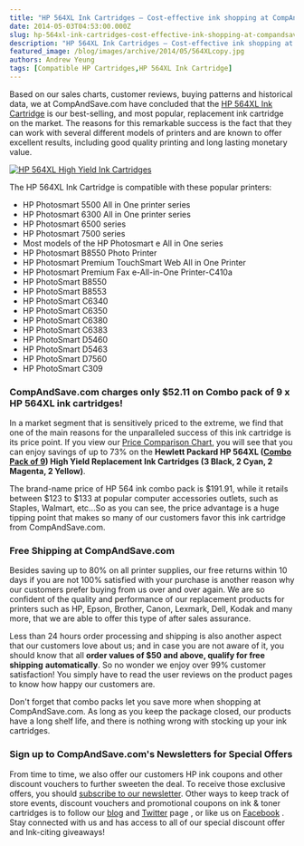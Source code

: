 ```yaml
---
title: "HP 564XL Ink Cartridges – Cost-effective ink shopping at CompAndSave.com"
date: 2014-05-03T04:53:00.000Z
slug: hp-564xl-ink-cartridges-cost-effective-ink-shopping-at-compandsave-com
description: "HP 564XL Ink Cartridges – Cost-effective ink shopping at CompAndSave.com"
featured_image: /blog/images/archive/2014/05/564XLcopy.jpg
authors: Andrew Yeung
tags: [Compatible HP Cartridges,HP 564XL Ink Cartridge]
---
```


Based on our sales charts, customer reviews, buying patterns and historical data, we at CompAndSave.com have concluded that the [HP 564XL Ink Cartridge](https://www.compandsave.com/nsearch/?q=hp+564) is our best-selling, and most popular, replacement ink cartridge on the market. The reasons for this remarkable success is the fact that they can work with several different models of printers and are known to offer excellent results, including good quality printing and long lasting monetary value.

[![HP 564XL High Yield Ink Cartridges](/blog/images/564XL-copy.jpg)](/blog/images/564XL-copy.jpg)

The HP 564XL Ink Cartridge is compatible with these popular printers:

* HP Photosmart 5500 All in One printer series
* HP Photosmart 6300 All in One printer series
* HP Photosmart 6500 series
* HP Photosmart 7500 series
* Most models of the HP Photosmart e All in One series
* HP Photosmart B8550 Photo Printer
* HP Photosmart Premium TouchSmart Web All in One Printer
* HP Photosmart Premium Fax e-All-in-One Printer-C410a
* HP PhotoSmart B8550
* HP PhotoSmart B8553
* HP PhotoSmart C6340
* HP PhotoSmart C6350
* HP PhotoSmart C6380
* HP PhotoSmart C6383
* HP PhotoSmart D5460
* HP PhotoSmart D5463
* HP PhotoSmart D7560
* HP PhotoSmart C309

### CompAndSave.com charges only $52.11 on Combo pack of 9 x HP 564XL ink cartridges!

In a market segment that is sensitively priced to the extreme, we find that one of the main reasons for the unparalleled success of this ink cartridge is its price point. If you view our [Price Comparison Chart](https://www.compandsave.com/ink-cartridges-price-comparison), you will see that you can enjoy savings of up to 73% on the **Hewlett Packard HP 564XL (**[**Combo Pack of 9**](https://www.compandsave.com/hp/564xl-ink-cartridges/564xl-9-combo)**) High Yield Replacement Ink Cartridges (3 Black, 2 Cyan, 2 Magenta, 2 Yellow)**. 

The brand-name price of HP 564 ink combo pack is $191.91, while it retails between $123 to $133 at popular computer accessories outlets, such as Staples, Walmart, etc...So as you can see, the price advantage is a huge tipping point that makes so many of our customers favor this ink cartridge from CompAndSave.com.

### Free Shipping at CompAndSave.com

Besides saving up to 80% on all printer supplies, our free returns within 10 days if you are not 100% satisfied with your purchase is another reason why our customers prefer buying from us over and over again. We are so confident of the quality and performance of our replacement products for printers such as HP, Epson, Brother, Canon, Lexmark, Dell, Kodak and many more, that we are able to offer this type of after sales assurance.

Less than 24 hours order processing and shipping is also another aspect that our customers love about us; and in case you are not aware of it, you should know that all **order values of $50 and above, qualify for free shipping** **automatically**. So no wonder we enjoy over 99% customer satisfaction! You simply have to read the user reviews on the product pages to know how happy our customers are. 

Don't forget that combo packs let you save more when shopping at CompAndSave.com. As long as you keep the package closed, our products have a long shelf life, and there is nothing wrong with stocking up your ink cartridges.

### Sign up to CompAndSave.com's Newsletters for Special Offers

From time to time, we also offer our customers HP ink coupons and other discount vouchers to further sweeten the deal. To receive those exclusive offers, you should [subscribe to our newsletter](https://www.compandsave.com/welcome/subscribe/). Other ways to keep track of store events, discount vouchers and promotional coupons on ink & toner cartridges is to follow our [blog](https://blog.compandsave.com/) and [Twitter](https://twitter.com/#!/compandsave) page , or like us on [Facebook](https://www.facebook.com/compandsave.ink) . Stay connected with us and has access to all of our special discount offer and Ink-citing giveaways!